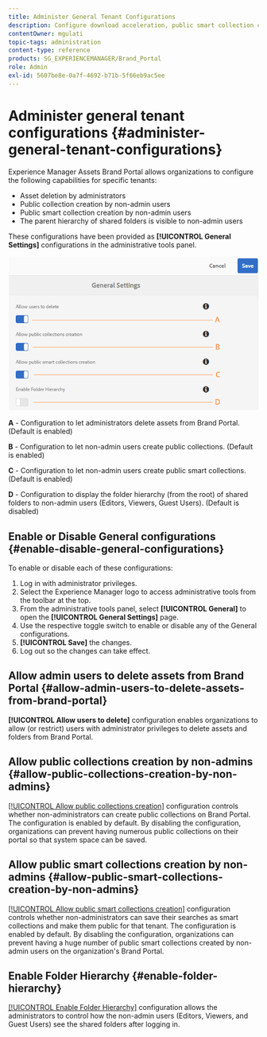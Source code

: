 ```yaml
---
title: Administer General Tenant Configurations
description: Configure download acceleration, public smart collection creation, public collection creation, and enable admin users to delete assets on tenants.
contentOwner: mgulati
topic-tags: administration
content-type: reference
products: SG_EXPERIENCEMANAGER/Brand_Portal
role: Admin
exl-id: 5607be8e-0a7f-4692-b71b-5f66eb9ac5ee
---
```

# Administer general tenant configurations {#administer-general-tenant-configurations}

Experience Manager Assets Brand Portal allows organizations to configure the following capabilities for specific tenants:

* Asset deletion by administrators
* Public collection creation by non-admin users
* Public smart collection creation by non-admin users
* The parent hierarchy of shared folders is visible to non-admin users

These configurations have been provided as **[!UICONTROL General Settings]** configurations in the administrative tools panel.

![](assets/general-config.png)

**A** - Configuration to let administrators delete assets from Brand Portal. (Default is enabled)

**B** - Configuration to let non-admin users create public collections. (Default is enabled)

**C** - Configuration to let non-admin users create public smart collections. (Default is enabled)

**D** - Configuration to display the folder hierarchy (from the root) of shared folders to non-admin users (Editors, Viewers, Guest Users). (Default is disabled)

## Enable or Disable General configurations {#enable-disable-general-configurations}

To enable or disable each of these configurations:

1. Log in with administrator privileges.
1. Select the Experience Manager logo to access administrative tools from the toolbar at the top.
1. From the administrative tools panel, select **[!UICONTROL General]** to open the **[!UICONTROL General Settings]** page.
1. Use the respective toggle switch to enable or disable any of the General configurations.
1. **[!UICONTROL Save]** the changes.
1. Log out so the changes can take effect.

## Allow admin users to delete assets from Brand Portal {#allow-admin-users-to-delete-assets-from-brand-portal}

**[!UICONTROL Allow users to delete]** configuration enables organizations to allow (or restrict) users with administrator privileges to delete assets and folders from Brand Portal.

## Allow public collections creation by non-admins {#allow-public-collections-creation-by-non-admins}

[[!UICONTROL Allow public collections creation]](../using/brand-portal-share-collection.md#main-pars-text-1915052376) configuration controls whether non-administrators can create public collections on Brand Portal. The configuration is enabled by default. By disabling the configuration, organizations can prevent having numerous public collections on their portal so that system space can be saved.

## Allow public smart collections creation by non-admins {#allow-public-smart-collections-creation-by-non-admins}

[[!UICONTROL Allow public smart collections creation]](../using/brand-portal-searching.md#main-pars-header-500620467) configuration controls whether non-administrators can save their searches as smart collections and make them public for that tenant. The configuration is enabled by default. By disabling the configuration, organizations can prevent having a huge number of public smart collections created by non-admin users on the organization's Brand Portal.

<!-- 
## Allow download acceleration {#allow-download-acceleration}

[[!UICONTROL Allow download acceleration]](../using/accelerated-download.md) configuration lets the organizations to allow accelerated downloads of assets from Brand Portal and shared links, by integrating with IBM Aspera Connect that is an install-on-demand application. The application uses proprietary technology to remove TCP overheads.
-->

## Enable Folder Hierarchy {#enable-folder-hierarchy}

[[!UICONTROL Enable Folder Hierarchy]](../using/brand-portal-sharing-folders.md#non-admin-user-access-to-shared-folders) configuration allows the administrators to control how the non-admin users (Editors, Viewers, and Guest Users) see the shared folders after logging in.
